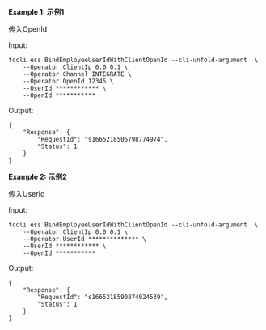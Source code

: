 **Example 1: 示例1**

传入OpenId

Input: 

```
tccli ess BindEmployeeUserIdWithClientOpenId --cli-unfold-argument  \
    --Operator.ClientIp 0.0.0.1 \
    --Operator.Channel INTEGRATE \
    --Operator.OpenId 12345 \
    --UserId ************ \
    --OpenId ***********
```

Output: 
```
{
    "Response": {
        "RequestId": "s1665218505798774974",
        "Status": 1
    }
}
```

**Example 2: 示例2**

传入UserId

Input: 

```
tccli ess BindEmployeeUserIdWithClientOpenId --cli-unfold-argument  \
    --Operator.ClientIp 0.0.0.1 \
    --Operator.UserId ************** \
    --UserId ************ \
    --OpenId ***********
```

Output: 
```
{
    "Response": {
        "RequestId": "s1665218590874024539",
        "Status": 1
    }
}
```

